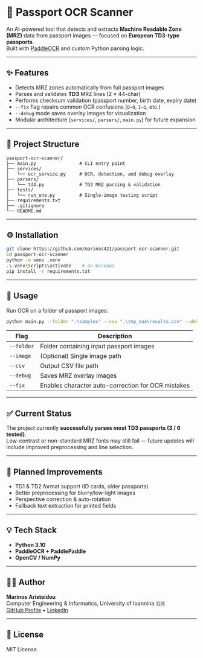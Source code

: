 # 🛂 Passport OCR Scanner

An AI-powered tool that detects and extracts **Machine Readable Zone (MRZ)** data from passport images — focused on **European TD3-type passports**.  
Built with [PaddleOCR](https://github.com/PaddlePaddle/PaddleOCR) and custom Python parsing logic.

---

## ✨ Features
- Detects MRZ zones automatically from full passport images  
- Parses and validates **TD3** MRZ lines (2 × 44-char)  
- Performs checksum validation (passport number, birth date, expiry date)  
- `--fix` flag repairs common OCR confusions (`O→0`, `I→1`, etc.)  
- `--debug` mode saves overlay images for visualization  
- Modular architecture (`services/`, `parsers/`, `main.py`) for future expansion

---

## 🧩 Project Structure
```
passport-ocr-scanner/
├── main.py                # CLI entry point
├── services/
│   └── ocr_service.py     # OCR, detection, and debug overlay
├── parsers/
│   └── td3.py             # TD3 MRZ parsing & validation
├── tests/
│   └── run_one.py         # Single-image testing script
├── requirements.txt
├── .gitignore
└── README.md
```

---

## ⚙️ Installation

```bash
git clone https://github.com/marinos421/passport-ocr-scanner.git
cd passport-ocr-scanner
python -m venv .venv
.\.venv\Scripts\activate    # on Windows
pip install -r requirements.txt
```

---

## 🚀 Usage

Run OCR on a folder of passport images:

```bash
python main.py --folder ".\samples" --csv ".\tmp_one\results.csv" --debug --fix
```

| Flag | Description |
|------|--------------|
| `--folder` | Folder containing input passport images |
| `--image`  | (Optional) Single image path |
| `--csv`    | Output CSV file path |
| `--debug`  | Saves MRZ overlay images |
| `--fix`    | Enables character auto-correction for OCR mistakes |

---

## ✅ Current Status
The project currently **successfully parses most TD3 passports (3 / 6 tested)**.  
Low-contrast or non-standard MRZ fonts may still fail — future updates will include improved preprocessing and line selection.

---

## 🧠 Planned Improvements
- TD1 & TD2 format support (ID cards, older passports)  
- Better preprocessing for blurry/low-light images  
- Perspective correction & auto-rotation  
- Fallback text extraction for printed fields  

---

## 💡 Tech Stack
- **Python 3.10**
- **PaddleOCR + PaddlePaddle**
- **OpenCV / NumPy**

---

## 🧑‍💻 Author
**Marinos Aristeidou**  
Computer Engineering & Informatics, University of Ioannina 🇬🇷  
[GitHub Profile](https://github.com/marinos421) • [LinkedIn](https://linkedin.com/in/marinosaristeidou)

---

## 📜 License
MIT License
